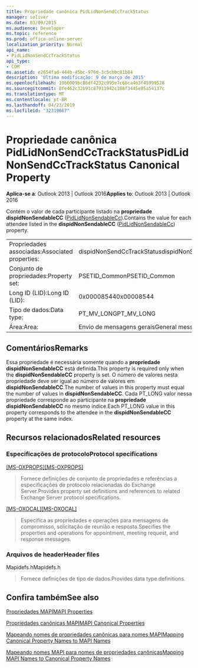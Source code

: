 ```yaml
---
title: Propriedade canônica PidLidNonSendCcTrackStatus
manager: soliver
ms.date: 03/09/2015
ms.audience: Developer
ms.topic: reference
ms.prod: office-online-server
localization_priority: Normal
api_name:
- PidLidNonSendCcTrackStatus
api_type:
- COM
ms.assetid: e2654fad-444b-45bc-976d-3c5cbbc81b84
description: 'Última modificação: 9 de março de 2015'
ms.openlocfilehash: 10b6009bc86df4232c995e7c6bca463f45999528
ms.sourcegitcommit: 8fe462c32b91c87911942c188f3445e85a54137c
ms.translationtype: MT
ms.contentlocale: pt-BR
ms.lasthandoff: 04/23/2019
ms.locfileid: "32319667"
---
```

# <a name="pidlidnonsendcctrackstatus-canonical-property"></a><span data-ttu-id="5cb3e-103">Propriedade canônica PidLidNonSendCcTrackStatus</span><span class="sxs-lookup"><span data-stu-id="5cb3e-103">PidLidNonSendCcTrackStatus Canonical Property</span></span>

  
  
<span data-ttu-id="5cb3e-104">**Aplica-se a**: Outlook 2013 | Outlook 2016</span><span class="sxs-lookup"><span data-stu-id="5cb3e-104">**Applies to**: Outlook 2013 | Outlook 2016</span></span> 
  
<span data-ttu-id="5cb3e-105">Contém o valor de cada participante listado na **propriedade dispidNonSendableCC** ([PidLidNonSendableCc](pidlidnonsendablecc-canonical-property.md)).</span><span class="sxs-lookup"><span data-stu-id="5cb3e-105">Contains the value for each attendee listed in the **dispidNonSendableCC** ([PidLidNonSendableCc](pidlidnonsendablecc-canonical-property.md)) property.</span></span>
  
|||
|:-----|:-----|
|<span data-ttu-id="5cb3e-106">Propriedades associadas:</span><span class="sxs-lookup"><span data-stu-id="5cb3e-106">Associated properties:</span></span>  <br/> |<span data-ttu-id="5cb3e-107">dispidNonSendCcTrackStatus</span><span class="sxs-lookup"><span data-stu-id="5cb3e-107">dispidNonSendCcTrackStatus</span></span>  <br/> |
|<span data-ttu-id="5cb3e-108">Conjunto de propriedades:</span><span class="sxs-lookup"><span data-stu-id="5cb3e-108">Property set:</span></span>  <br/> |<span data-ttu-id="5cb3e-109">PSETID_Common</span><span class="sxs-lookup"><span data-stu-id="5cb3e-109">PSETID_Common</span></span>  <br/> |
|<span data-ttu-id="5cb3e-110">Long ID (LID):</span><span class="sxs-lookup"><span data-stu-id="5cb3e-110">Long ID (LID):</span></span>  <br/> |<span data-ttu-id="5cb3e-111">0x00008544</span><span class="sxs-lookup"><span data-stu-id="5cb3e-111">0x00008544</span></span>  <br/> |
|<span data-ttu-id="5cb3e-112">Tipo de dados:</span><span class="sxs-lookup"><span data-stu-id="5cb3e-112">Data type:</span></span>  <br/> |<span data-ttu-id="5cb3e-113">PT_MV_LONG</span><span class="sxs-lookup"><span data-stu-id="5cb3e-113">PT_MV_LONG</span></span>  <br/> |
|<span data-ttu-id="5cb3e-114">Área:</span><span class="sxs-lookup"><span data-stu-id="5cb3e-114">Area:</span></span>  <br/> |<span data-ttu-id="5cb3e-115">Envio de mensagens gerais</span><span class="sxs-lookup"><span data-stu-id="5cb3e-115">General messaging</span></span>  <br/> |
   
## <a name="remarks"></a><span data-ttu-id="5cb3e-116">Comentários</span><span class="sxs-lookup"><span data-stu-id="5cb3e-116">Remarks</span></span>

<span data-ttu-id="5cb3e-117">Essa propriedade é necessária somente quando a **propriedade dispidNonSendableCC** está definida.</span><span class="sxs-lookup"><span data-stu-id="5cb3e-117">This property is required only when the **dispidNonSendableCC** property is set.</span></span> <span data-ttu-id="5cb3e-118">O número de valores nesta propriedade deve ser igual ao número de valores em **dispidNonSendableCC**.</span><span class="sxs-lookup"><span data-stu-id="5cb3e-118">The number of values in this property must equal the number of values in **dispidNonSendableCC**.</span></span> <span data-ttu-id="5cb3e-119">Cada PT_LONG valor nessa propriedade corresponde ao participante na **propriedade dispidNonSendableCC** no mesmo índice.</span><span class="sxs-lookup"><span data-stu-id="5cb3e-119">Each PT_LONG value in this property corresponds to the attendee in the **dispidNonSendableCC** property at the same index.</span></span> 
  
## <a name="related-resources"></a><span data-ttu-id="5cb3e-120">Recursos relacionados</span><span class="sxs-lookup"><span data-stu-id="5cb3e-120">Related resources</span></span>

### <a name="protocol-specifications"></a><span data-ttu-id="5cb3e-121">Especificações de protocolo</span><span class="sxs-lookup"><span data-stu-id="5cb3e-121">Protocol specifications</span></span>

<span data-ttu-id="5cb3e-122">[[MS-OXPROPS]](https://msdn.microsoft.com/library/f6ab1613-aefe-447d-a49c-18217230b148%28Office.15%29.aspx)</span><span class="sxs-lookup"><span data-stu-id="5cb3e-122">[[MS-OXPROPS]](https://msdn.microsoft.com/library/f6ab1613-aefe-447d-a49c-18217230b148%28Office.15%29.aspx)</span></span>
  
> <span data-ttu-id="5cb3e-123">Fornece definições de conjunto de propriedades e referências a especificações de protocolo relacionadas do Exchange Server.</span><span class="sxs-lookup"><span data-stu-id="5cb3e-123">Provides property set definitions and references to related Exchange Server protocol specifications.</span></span>
    
<span data-ttu-id="5cb3e-124">[[MS-OXOCAL]](https://msdn.microsoft.com/library/09861fde-c8e4-4028-9346-e7c214cfdba1%28Office.15%29.aspx)</span><span class="sxs-lookup"><span data-stu-id="5cb3e-124">[[MS-OXOCAL]](https://msdn.microsoft.com/library/09861fde-c8e4-4028-9346-e7c214cfdba1%28Office.15%29.aspx)</span></span>
  
> <span data-ttu-id="5cb3e-125">Especifica as propriedades e operações para mensagens de compromisso, solicitação de reunião e resposta.</span><span class="sxs-lookup"><span data-stu-id="5cb3e-125">Specifies the properties and operations for appointment, meeting request, and response messages.</span></span>
    
### <a name="header-files"></a><span data-ttu-id="5cb3e-126">Arquivos de header</span><span class="sxs-lookup"><span data-stu-id="5cb3e-126">Header files</span></span>

<span data-ttu-id="5cb3e-127">Mapidefs.h</span><span class="sxs-lookup"><span data-stu-id="5cb3e-127">Mapidefs.h</span></span>
  
> <span data-ttu-id="5cb3e-128">Fornece definições de tipo de dados.</span><span class="sxs-lookup"><span data-stu-id="5cb3e-128">Provides data type definitions.</span></span>
    
## <a name="see-also"></a><span data-ttu-id="5cb3e-129">Confira também</span><span class="sxs-lookup"><span data-stu-id="5cb3e-129">See also</span></span>



[<span data-ttu-id="5cb3e-130">Propriedades MAPI</span><span class="sxs-lookup"><span data-stu-id="5cb3e-130">MAPI Properties</span></span>](mapi-properties.md)
  
[<span data-ttu-id="5cb3e-131">Propriedades canônicas MAPI</span><span class="sxs-lookup"><span data-stu-id="5cb3e-131">MAPI Canonical Properties</span></span>](mapi-canonical-properties.md)
  
[<span data-ttu-id="5cb3e-132">Mapeando nomes de propriedades canônicas para nomes MAPI</span><span class="sxs-lookup"><span data-stu-id="5cb3e-132">Mapping Canonical Property Names to MAPI Names</span></span>](mapping-canonical-property-names-to-mapi-names.md)
  
[<span data-ttu-id="5cb3e-133">Mapeando nomes MAPI para nomes de propriedades canônicas</span><span class="sxs-lookup"><span data-stu-id="5cb3e-133">Mapping MAPI Names to Canonical Property Names</span></span>](mapping-mapi-names-to-canonical-property-names.md)

